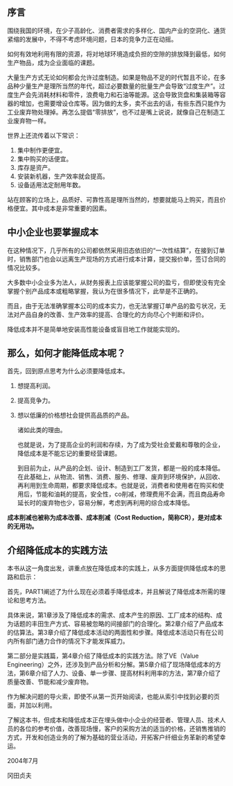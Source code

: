 ## 序言

  围绕我国的环境，在少子高龄化、消费者需求的多样化、国内产业的空洞化、通货紧缩的发展中，不得不考虑环境问题，日本的竞争力正在动摇。

  如何有效地利用有限的资源，将对地球环境造成负担的空隙的排放降到最低，如何生产物品，成为企业面临的课题。

  大量生产方式无论如何都会允许过度制造。如果是物品不足的时代暂且不论，在多品种少量生产是理所当然的年代，超过必要数量的批量生产会导致“过度生产”。过度生产会先消耗材料和零件，浪费电力和石油等能源。这会导致货盘和集装箱等容器的增加，也需要增设仓库等。因为做的太多，卖不出去的话，有些东西只能作为工业废弃物处理掉。再怎么提倡“零排放”，也不过是嘴上说说，就像自己在制造工业废弃物一样。

  世界上还流传着以下常识：

1. 集中制作更便宜。
2. 集中购买的话便宜。
3. 库存是资产。
4. 安装新机器，生产效率就会提高。
5. 设备适用法定耐用年数。

  站在顾客的立场上，品质好、可靠性高是理所当然的，想要就能马上购买，而且价格便宜。其中成本是非常重要的因素。

## 中小企业也要掌握成本

  在这种情况下，几乎所有的公司都依然采用旧态依旧的“一次性结算”，在接到订单时，销售部门也会以远离生产现场的方式进行成本计算，提交报价单，签订合同的情况比较多。

  大多数中小企业多为法人，从财务报表上应该能掌握公司的盈亏，但即使没有完全掌握个别产品成本或粗略掌握，我认为在很多情况下，此举是不正确的。

  而且，由于无法准确掌握本公司的成本实力，也无法掌握订单产品的盈亏状况，无法对产品自身的改善、生产效率的提高、合理化的方向尽心个判断和评价。

  降低成本并不是简单地安装高性能设备或盲目地工作就能实现的。

## 那么，如何才能降低成本呢？

  首先，回到原点思考为什么必须要降低成本。

1. 想提高利润。

2. 提高竞争力。

3. 想以低廉的价格想社会提供高品质的产品。

   诸如此类的理由。

   也就是说，为了提高企业的利润和存续，为了成为受社会爱戴和尊敬的企业，降低成本是不能忘记的重要经营课题。

   到目前为止，从产品的企划、设计、制造到工厂发货，都是一般的成本降低。在此基础上，从物流、销售、消费、服务、修理、废弃到环境保护，从回收、再利用到生命周期，都要求降低成本。也就是说，消费者和使用者在购买和使用后，节能和油耗的提高，安全性，co削减，修理费用不会满，而且商品寿命延长时的废弃物也少，容易分解，考虑到再利用的综合成本降低。

**成本削减也被称为成本改善、成本削减（Cost Reduction，简称CR），是对成本的无用功。**

## 介绍降低成本的实践方法

  本书从这一角度出发，讲重点放在降低成本的实践上，从多方面提供降低成本的思路和启示：

  首先，PART1阐述了为什么现在必须着手降低成本，并且解说了降低成本所需的理论和思考方法。

  具体来说，第1章涉及了降低成本的需求、成本产生的原因、工厂成本的结构、成为话题的丰田生产方式、容易被忽略的间接部门的合理化。第2章介绍了产品成本的估算法。第3章介绍了降低成本活动的两面性和步骤。降低成本活动只有在公司内所有部门通力合作的情况下才能发挥威力。

  第二部分是实践篇，第4章介绍了降低成本的实践方法。除了VE（Value Engineering）之外，还涉及到产品分析和分解。第5章介绍了现场降低成本的方法，第6章介绍了人力、设备、单一步骤、提高材料利用率的方法，第7章介绍了质量改善、节能和减少废弃物。

  作为解决问题的导火索，即使不从第一页开始阅读，也能从索引中找到必要的页面，并加以利用。

  了解这本书，但成本和降低成本正在埋头做中小企业的经营者、管理人员、技术人员的各位的参考价值，改善现场慢，客户的采购方法的适当的价格，还销售推销的方式，开发和创造业务的了解为基础的营业活动，开拓客户纤细业务革新的希望幸运。

2004年7月

冈田贞夫